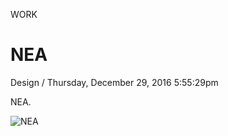 <p class="type">WORK</p>

# NEA

<p class="meta">Design  /  Thursday, December 29, 2016 5:55:29pm</p>

NEA.

![NEA](https://farooq-agent.web.app/assets/images/works/large/upucuDho_work_image.jpg)
